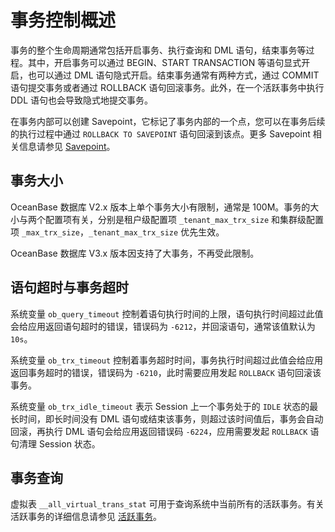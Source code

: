 事务控制概述 
===========================

事务的整个生命周期通常包括开启事务、执行查询和 DML 语句，结束事务等过程。其中，开启事务可以通过 BEGIN、START TRANSACTION 等语句显式开启，也可以通过 DML 语句隐式开启。结束事务通常有两种方式，通过 COMMIT 语句提交事务或者通过 ROLLBACK 语句回滚事务。此外，在一个活跃事务中执行 DDL 语句也会导致隐式地提交事务。

在事务内部可以创建 Savepoint，它标记了事务内部的一个点，您可以在事务后续的执行过程中通过 `ROLLBACK TO SAVEPOINT` 语句回滚到该点。更多 Savepoint 相关信息请参见 [Savepoint](../5.transaction-control/3.oceanbase-database-overview-savepoint.md)。

事务大小 
-------------------------

OceanBase 数据库 V2.x 版本上单个事务大小有限制，通常是 100M。事务的大小与两个配置项有关，分别是租户级配置项 `_tenant_max_trx_size` 和集群级配置项 `_max_trx_size`，`_tenant_max_trx_size` 优先生效。

OceanBase 数据库 V3.x 版本因支持了大事务，不再受此限制。

语句超时与事务超时 
------------------------------

系统变量 `ob_query_timeout` 控制着语句执行时间的上限，语句执行时间超过此值会给应用返回语句超时的错误，错误码为 `-6212`，并回滚语句，通常该值默认为 `10s`。

系统变量 `ob_trx_timeout` 控制着事务超时时间，事务执行时间超过此值会给应用返回事务超时的错误，错误码为 `-6210`，此时需要应用发起 `ROLLBACK` 语句回滚该事务。

系统变量 `ob_trx_idle_timeout` 表示 Session 上一个事务处于的 `IDLE` 状态的最长时间，即长时间没有 DML 语句或结束该事务，则超过该时间值后，事务会自动回滚，再执行 DML 语句会给应用返回错误码 `-6224`，应用需要发起 `ROLLBACK` 语句清理 Session 状态。

事务查询 
-------------------------

虚拟表 `__all_virtual_trans_stat` 可用于查询系统中当前所有的活跃事务。有关活跃事务的详细信息请参见 [活跃事务](../5.transaction-control/2.active-transactions.md)。
